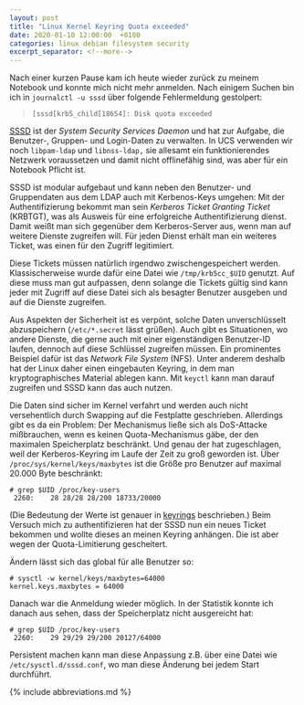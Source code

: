```yaml
---
layout: post
title: "Linux Kernel Keyring Quota exceeded"
date: 2020-01-10 12:00:00  +0100
categories: linux debian filesystem security
excerpt_separator: <!--more-->
---
```


Nach einer kurzen Pause kam ich heute wieder zurück zu meinem Notebook und konnte mich nicht mehr anmelden. Nach einigem Suchen bin ich in `journalctl -u sssd` über folgende Fehlermeldung gestolpert:

> `[sssd[krb5_child[18654]: Disk quota exceeded`

<!--more-->

[SSSD](https://docs.pagure.org/SSSD.sssd/) ist der *System Security Services Daemon* und hat zur Aufgabe, die Benutzer-, Gruppen- und Login-Daten zu verwalten.
In UCS verwenden wir noch `libpam-ldap` und `libnss-ldap,` sie allesamt ein funktionierendes Netzwerk voraussetzen und damit nicht offlinefähig sind, was aber für ein Notebook Pflicht ist.

SSSD ist modular aufgebaut und kann neben den Benutzer- und Gruppendaten aus dem LDAP auch mit Kerbenos-Keys umgehen:
Mit der Authentifizierung bekommt man sein *Kerberos Ticket Granting Ticket* (KRBTGT), was als Ausweis für eine erfolgreiche Authentifizierung dienst.
Damit weißt man sich gegenüber dem Kerberos-Server aus, wenn man auf weitere Dienste zugreifen will.
Für jeden Dienst erhält man ein weiteres Ticket, was einen für den Zugriff legitimiert.

Diese Tickets müssen natürlich irgendwo zwischengespeichert werden.
Klassischerweise wurde dafür eine Datei wie `/tmp/krb5cc_$UID` genutzt.
Auf diese muss man gut aufpassen, denn solange die Tickets gültig sind kann jeder mit Zugriff auf diese Datei sich als besagter Benutzer ausgeben und auf die Dienste zugreifen.

Aus Aspekten der Sicherheit ist es verpönt, solche Daten unverschlüsselt abzuspeichern (`/etc/*.secret` lässt grüßen).
Auch gibt es Situationen, wo andere Dienste, die gerne auch mit einer eigenständigen Benutzer-ID laufen, dennoch auf diese Schlüssel zugreifen müssen.
Ein prominentes Beispiel dafür ist das *Network File System* (NFS).
Unter anderem deshalb hat der Linux daher einen eingebauten Keyring, in dem man kryptographisches Material ablegen kann.
Mit `keyctl` kann man darauf zugreifen und SSSD kann das auch nutzen.

Die Daten sind sicher im Kernel verfahrt und werden auch nicht versehentlich durch Swapping auf die Festplatte geschrieben.
Allerdings gibt es da ein Problem:
Der Mechanismus ließe sich als DoS-Attacke mißbrauchen, wenn es keinen Quota-Mechanismus gäbe, der den maximalen Speicherplatz beschränkt.
Und genau der hat zugeschlagen, weil der Kerberos-Keyring im Laufe der Zeit zu groß geworden ist.
Über `/proc/sys/kernel/keys/maxbytes` ist die Größe pro Benutzer auf maximal 20.000 Byte beschränkt:

```console
# grep $UID /proc/key-users
 2260:    28 28/28 28/200 18733/20000
 ```

(Die Bedeutung der Werte ist genauer in [keyrings](man:keyrings(7)) beschrieben.)
Beim Versuch mich zu authentifizieren hat der SSSD nun ein neues Ticket bekommen und wollte dieses an meinen Keyring anhängen.
Die ist aber wegen der Quota-Limitierung gescheitert.

Ändern lässt sich das global für alle Benutzer so:

```console
# sysctl -w kernel/keys/maxbytes=64000
kernel.keys.maxbytes = 64000
```

Danach war die Anmeldung wieder möglich.
In der Statistik konnte ich danach aus sehen, dass der Speicherplatz nicht ausgereicht hat:

```console
# grep $UID /proc/key-users
 2260:    29 29/29 29/200 20127/64000
```

Persistent machen kann man diese Anpassung z.B. über eine Datei wie `/etc/sysctl.d/sssd.conf`, wo man diese Änderung bei jedem Start durchführt.

{% include abbreviations.md %}
